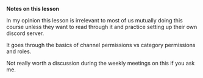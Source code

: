 **Notes on this lesson**

In my opinion this lesson is irrelevant to most of us mutually doing this course unless they want to read through it and practice setting up their own discord server. 

It goes through the basics of channel permissions vs category permissions and roles.

Not really worth a discussion during the weekly meetings on this if you ask me.